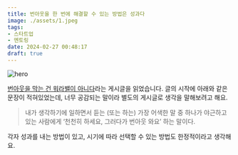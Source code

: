 ```yaml
---
title: 번아웃을 한 번에 해결할 수 있는 방법은 성과다
image: ./assets/1.jpeg
tags:
- 스타트업
- 멘토링
date: 2024-02-27 00:48:17
draft: true
---
```


![hero](./assets/1.jpeg)

[번아웃을 막는 건 워라밸이 아니다](https://jayoung.blog/brun-out/)라는 게시글을 읽었습니다. 글의 시작에 아래와 같은 문장이 적혀있었는데, 너무 공감되는 말이라 별도의 게시글로 생각을 말해보려고 해요.

> 내가 생각하기에 일하면서 듣는 (또는 하는) 가장 어색한 말 중 하나가 야근하고 있는 사람에게 ‘천천히 하세요, 그러다가 번아웃 와요’ 하는 말이다.

각자 성과를 내는 방법이 있고, 시기에 따라 선택할 수 있는 방법도 한정적이라고 생각해요.